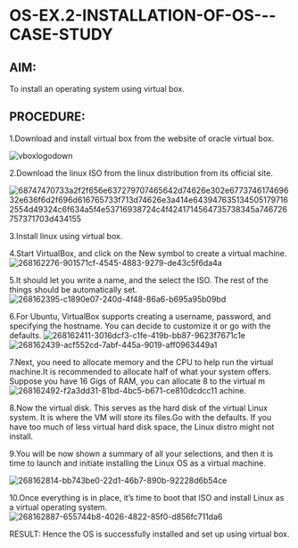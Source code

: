 # OS-EX.2-INSTALLATION-OF-OS---CASE-STUDY
## AIM:
To install an operating system using virtual box.

## PROCEDURE:
1.Download and install virtual box from the website of oracle virtual box.

![vboxlogodown](https://github.com/BaskaranV15/OS-EX.2-INSTALLATION-OF-OS---CASE-STUDY/assets/118703522/da9bb29d-52f0-4cbf-9d3a-ac459f6c3fe2)

2.Download the linux ISO from the linux distribution from its official site.

![68747470733a2f2f656e637279707465642d74626e302e677374617469632e636f6d2f696d616765733f713d74626e3a414e6439476351345051797162554d49324c6f634a5f4e53716938724c4f4241714564735738345a746726757371703d434155](https://github.com/BaskaranV15/OS-EX.2-INSTALLATION-OF-OS---CASE-STUDY/assets/118703522/ff9584e7-216b-456e-89e6-cb7145606aeb)

3.Install linux using virtual box.


4.Start VirtualBox, and click on the New symbol to create a virtual machine.
![268162276-901571cf-4545-4883-9279-de43c5f6da4a](https://github.com/BaskaranV15/OS-EX.2-INSTALLATION-OF-OS---CASE-STUDY/assets/118703522/a86d794f-c006-4efb-9405-7833a2d9a287)



5.It should let you write a name, and the select the ISO. The rest of the things should be automatically set.
![268162395-c1890e07-240d-4f48-86a6-b695a95b09bd](https://github.com/BaskaranV15/OS-EX.2-INSTALLATION-OF-OS---CASE-STUDY/assets/118703522/f119968a-3627-48f8-ab22-6a123b19fc16)



6.For Ubuntu, VirtualBox supports creating a username, password, and specifying the hostname. You can decide to customize it or go with the defaults.
![268162411-3016dcf3-c1fe-419b-bb87-9623f7671c1e](https://github.com/BaskaranV15/OS-EX.2-INSTALLATION-OF-OS---CASE-STUDY/assets/118703522/02338968-ce3e-48e9-b0c3-ed80576ea25b)
![268162439-acf552cd-7abf-445a-9019-aff0963449a1](https://github.com/BaskaranV15/OS-EX.2-INSTALLATION-OF-OS---CASE-STUDY/assets/118703522/ff8e42eb-1748-42fb-9408-57de210843b3)


7.Next, you need to allocate memory and the CPU to help run the virtual machine.It is recommended to allocate half of what your system offers. Suppose you have 16 Gigs of RAM, you can allocate 8 to the virtual m![268162492-f2a3dd31-81bd-4bc5-b671-ce810dcdcc11](https://github.com/BaskaranV15/OS-EX.2-INSTALLATION-OF-OS---CASE-STUDY/assets/118703522/f1abb851-3d12-4829-a2aa-f06d2b86a77a)
achine.


8.Now the virtual disk. This serves as the hard disk of the virtual Linux system. It is where the VM will store its files.Go with the defaults. If you have too much of less virtual hard disk space, the Linux distro might not install.


9.You will be now shown a summary of all your selections, and then it is time to launch and initiate installing the Linux OS as a virtual machine.

![268162814-bb743be0-22d1-46b7-890b-92228d6b54ce](https://github.com/BaskaranV15/OS-EX.2-INSTALLATION-OF-OS---CASE-STUDY/assets/118703522/821b7aaa-1d32-4a38-8873-307d06e6db96)


10.Once everything is in place, it’s time to boot that ISO and install Linux as a virtual operating system.
![268162887-655744b8-4026-4822-85f0-d856fc711da6](https://github.com/BaskaranV15/OS-EX.2-INSTALLATION-OF-OS---CASE-STUDY/assets/118703522/53e5f14f-d9f5-4a62-b885-584746c95fba)


RESULT:
Hence the OS is successfully installed and set up using virtual box.

